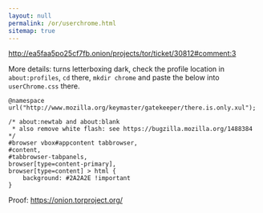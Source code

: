 ```yaml
---
layout: null
permalink: /or/userchrome.html
sitemap: true
---
```


http://ea5faa5po25cf7fb.onion/projects/tor/ticket/30812#comment:3

More details: turns letterboxing dark, check the profile location in
`about:profiles`, `cd` there, `mkdir chrome` and paste the below into
`userChrome.css` there.

```
@namespace url("http://www.mozilla.org/keymaster/gatekeeper/there.is.only.xul");

/* about:newtab and about:blank
 * also remove white flash: see https://bugzilla.mozilla.org/1488384 */
#browser vbox#appcontent tabbrowser,
#content,
#tabbrowser-tabpanels,
browser[type=content-primary],
browser[type=content] > html {
	background: #2A2A2E !important
}
```

Proof: https://onion.torproject.org/
